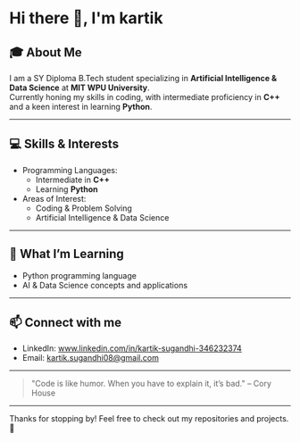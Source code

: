# Hi there 👋, I'm kartik

## 🎓 About Me
I am a SY Diploma B.Tech student specializing in **Artificial Intelligence & Data Science** at **MIT WPU University**.  
Currently honing my skills in coding, with intermediate proficiency in **C++** and a keen interest in learning **Python**.

---

## 💻 Skills & Interests
- Programming Languages:  
  - Intermediate in **C++**  
  - Learning **Python**  
- Areas of Interest:  
  - Coding & Problem Solving  
  - Artificial Intelligence & Data Science  

---

## 🌱 What I’m Learning
- Python programming language  
- AI & Data Science concepts and applications  

---

## 📫 Connect with me
- LinkedIn: www.linkedin.com/in/kartik-sugandhi-346232374  
- Email: kartik.sugandhi08@gmail.com

---

> "Code is like humor. When you have to explain it, it’s bad." – Cory House

---

Thanks for stopping by! Feel free to check out my repositories and projects. 🚀
